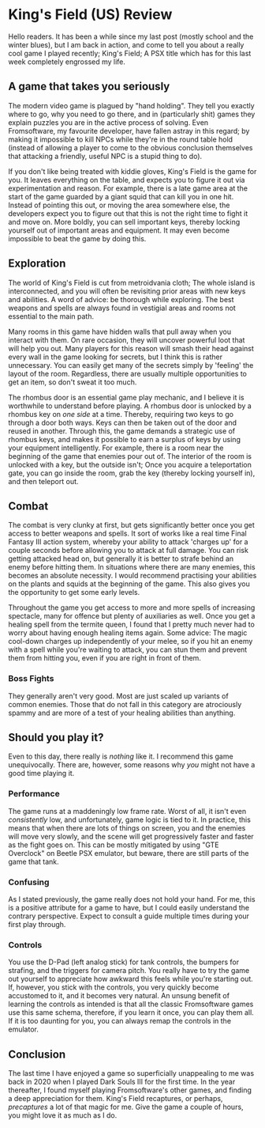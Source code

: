 # King's Field (US) Review
Hello readers. It has been a while since my last post (mostly school and the winter blues), but I am back in action, and come to tell you about a really cool game I played recently; King's Field; A PSX title which has for this last week completely engrossed my life.
## A game that takes you seriously
The modern video game is plagued by "hand holding". They tell you exactly where to go, why you need to go there, and in (particularly shit) games they explain puzzles you are in the active process of solving. Even Fromsoftware, my favourite developer, have fallen astray in this regard; by making it impossible to kill NPCs while they're in the round table hold (instead of allowing a player to come to the obvious conclusion themselves that attacking a friendly, useful NPC is a stupid thing to do).

If you don't like being treated with kiddie gloves, King's Field is the game for you. It leaves everything on the table, and expects you to figure it out via experimentation and reason. For example, there is a late game area at the start of the game guarded by a giant squid that can kill you in one hit. Instead of pointing this out, or moving the area somewhere else, the developers expect you to figure out that this is not the right time to fight it and move on. More boldly, you can sell important keys, thereby locking yourself out of important areas and equipment. It may even become impossible to beat the game by doing this. 
## Exploration
The world of King's Field is cut from metroidvania cloth; The whole island is interconnected, and you will often be revisiting prior areas with new keys and abilities. A word of advice: be thorough while exploring. The best weapons and spells are always found in vestigial areas and rooms not essential to the main path. 

Many rooms in this game have hidden walls that pull away when you interact with them. On rare occasion, they will uncover powerful loot that will help you out. Many players for this reason will smash their head against every wall in the game looking for secrets, but I think this is rather unnecessary. You can easily get many of the secrets simply by 'feeling' the layout of the room. Regardless, there are usually multiple opportunities to get an item, so don't sweat it too much.

The rhombus door is an essential game play mechanic, and I believe it is worthwhile to understand before playing. A rhombus door is unlocked by a rhombus key on *one side* at a time. Thereby, requiring two keys to go through a door both ways. Keys can then be taken out of the door and reused in another. Through this, the game demands a strategic use of rhombus keys, and makes it possible to earn a surplus of keys by using your equipment intelligently. For example, there is a room near the beginning of the game that enemies pour out of. The interior of the room is unlocked with a key, but the outside isn't; Once you acquire a teleportation gate, you can go inside the room, grab the key (thereby locking yourself in), and then teleport out.
## Combat
The combat is very clunky at first, but gets significantly better once you get access to better weapons and spells. It sort of works like a real time Final Fantasy III action system, whereby your ability to attack 'charges up' for a couple seconds before allowing you to attack at full damage. You can risk getting attacked head on, but generally it is better to strafe behind an enemy before hitting them. In situations where there are many enemies, this becomes an absolute necessity. I would recommend practising your abilities on the plants and squids at the beginning of the game. This also gives you the opportunity to get some early levels.

Throughout the game you get access to more and more spells of increasing spectacle, many for offence but plenty of auxiliaries as well. Once you get a healing spell from the termite queen, I found that I pretty much never had to worry about having enough healing items again. Some advice: The magic cool-down charges up independently of your melee, so if you hit an enemy with a spell while you're waiting to attack, you can stun them and prevent them from hitting you, even if you are right in front of them.
### Boss Fights
They generally aren't very good. Most are just scaled up variants of common enemies. Those that do not fall in this category are atrociously spammy and are more of a test of your healing abilities than anything.
## Should you play it?
Even to this day, there really is *nothing* like it. I recommend this game unequivocally. There are, however, some reasons why *you* might not have a good time playing it.
### Performance
The game runs at a maddeningly low frame rate. Worst of all, it isn't even *consistently* low, and unfortunately, game logic is tied to it. In practice, this means that when there are lots of things on screen, you and the enemies will move very slowly, and the scene will get progressively faster and faster as the fight goes on. This can be mostly mitigated by using "GTE Overclock" on Beetle PSX emulator, but beware, there are still parts of the game that tank.
### Confusing
As I stated previously, the game really does not hold your hand. For me, this is a positive attribute for a game to have, but I could easily understand the contrary perspective. Expect to consult a guide multiple times during your first play through. 
### Controls
You use the D-Pad (left analog stick) for tank controls, the bumpers for strafing, and the triggers for camera pitch. You really have to try the game out yourself to appreciate how awkward this feels while you're starting out. If, however, you stick with the controls, you very quickly become accustomed to it, and it becomes very natural. An unsung benefit of learning the controls as intended is that all the classic Fromsoftware games use this same schema, therefore, if you learn it once, you can play them all. If it is too daunting for you, you can always remap the controls in the emulator.
## Conclusion
The last time I have enjoyed a game so superficially unappealing to me was back in 2020 when I played Dark Souls III for the first time. In the year thereafter, I found myself playing Fromsoftware's other games, and finding a deep appreciation for them. King's Field recaptures, or perhaps, *precaptures* a lot of that magic for me. Give the game a couple of hours, you might love it as much as I do.











 

